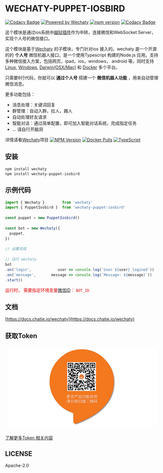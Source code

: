 # WECHATY-PUPPET-IOSBIRD

[![Codacy Badge](https://api.codacy.com/project/badge/Grade/8de1413895464131ae0706d5e0f950ae)](https://app.codacy.com/app/linyimin-bupt/wechaty-puppet-iosbird?utm_source=github.com&utm_medium=referral&utm_content=botorange/wechaty-puppet-iosbird&utm_campaign=Badge_Grade_Dashboard)
[![Powered by Wechaty](https://img.shields.io/badge/Powered%20By-Wechaty-blue.svg)](https://github.com/chatie/wechaty)
[![npm version](https://badge.fury.io/js/wechaty-puppet-iosbird.svg)](https://badge.fury.io/js/wechaty-puppet-iosbird)
[![Codacy Badge](https://api.codacy.com/project/badge/Grade/cb818825ff8146bab6a040febb5bd3c3)](https://app.codacy.com/app/windmemory/wechaty-puppet-padpro?utm_source=github.com&utm_medium=referral&utm_content=botorange/wechaty-puppet-padpro&utm_campaign=Badge_Grade_Settings)

这个模块是通过ios系统中[越狱插件](https://github.com/botorange/wechaty-puppet-iosbird/wiki/Jail-Break)作为中转，连接微信和WebSocket Server，实现个人号的微信接口。

这个模块是基于[Wechaty](https://github.com/Chatie/wechaty/) 的子模块，专门针对ios 接入的。wechaty 是一个开源的的 **个人号** 微信机器人接口，是一个使用Typescript 构建的Node.js 应用。支持多种微信接入方案，包括网页，ipad，ios，windows， android 等。同时支持[Linux](https://travis-ci.com/chatie/wechaty), [Windows](https://ci.appveyor.com/project/chatie/wechaty), [Darwin\(OSX/Mac\)](https://travis-ci.com/chatie/wechaty) 和 [Docker](https://app.shippable.com/github/Chatie/wechaty) 多个平台。

只需要6行代码，你就可以 **通过个人号** 搭建一个 **微信机器人功能** ，用来自动管理微信消息。

更多功能包括：

* 消息处理：关键词回复
* 群管理：自动入群，拉人，踢人
* 自动处理好友请求
* 智能对话：通过简单配置，即可加入智能对话系统，完成指定任务
* ... 请自行开脑洞

详情请看[Wechaty](https://github.com/chatie/wechaty)项目 [![NPM Version](https://badge.fury.io/js/wechaty.svg)](https://badge.fury.io/js/wechaty) [![Docker Pulls](https://img.shields.io/docker/pulls/zixia/wechaty.svg?maxAge=2592000)](https://hub.docker.com/r/zixia/wechaty/) [![TypeScript](https://img.shields.io/badge/<%2F>-TypeScript-blue.svg)](https://www.typescriptlang.org/)

## 安装

```shell
npm install wechaty
npm install wechaty-puppet-iosbird
```

## 示例代码

```ts
import { Wechaty }        from 'wechaty'
import { PuppetIosbird }  from 'wechaty-puppet-iosbird'

const puppet = new PuppetIosbird()

const bot = new Wechaty({
  puppet,
})

// 设置完成

// 运行 wechaty
bot
.on('login',            user => console.log(`User ${user} logined`))
.on('message',       message => console.log(`Message: ${message}`))
.start()
```

<font  color="#dd0000">运行时， 需要指定环境变量[微信ID](https://github.com/botorange/wechaty-puppet-iosbird/wiki/Jail-Break#查看是否成功并获取微信id)： `BOT_ID`</font>

## 文档

[https://docs.chatie.io/wechaty](https://docs.chatie.io/wechaty)

## 获取Token

![contact](./image/contact.gif)

[了解更多Token 相关内容](https://github.com/lijiarui/wechaty-puppet-padchat/wiki/%E8%B4%AD%E4%B9%B0token)

## LICENSE

Apache-2.0
